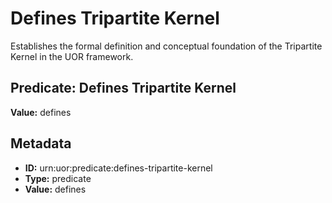 # Defines Tripartite Kernel

Establishes the formal definition and conceptual foundation of the Tripartite Kernel in the UOR framework.

## Predicate: Defines Tripartite Kernel

**Value:** defines

## Metadata

- **ID:** urn:uor:predicate:defines-tripartite-kernel
- **Type:** predicate
- **Value:** defines
